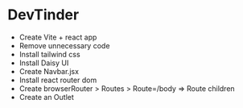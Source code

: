 # DevTinder

- Create Vite + react app
- Remove unnecessary code
- Install tailwind css
- Install Daisy UI
- Create Navbar.jsx
- Install react router dom
- Create browserRouter > Routes > Route=/body => Route children
- Create an Outlet
